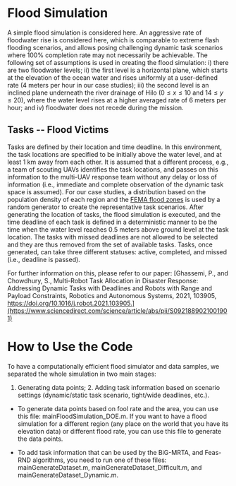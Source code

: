 # Flood Simulation
A simple flood simulation is considered here. An aggressive rate of floodwater rise is considered here, which is comparable to extreme flash flooding scenarios, and allows posing challenging dynamic task scenarios where 100% completion rate may not necessarily be achievable. The following set of assumptions is used in creating the flood simulation: i) there are two floodwater levels; ii) the first level is a horizontal plane, which starts at the elevation of the ocean water and rises uniformly at a user-defined rate (4 meters per hour in our case studies); iii) the second level is an inclined plane underneath the river drainage of Hilo ($0\leq x \leq 10$ and $14\leq y \leq 20$), where the water level rises at a higher averaged rate of 6 meters per hour; and iv) floodwater does not recede during the mission.


## Tasks -- Flood Victims
Tasks are defined by their location and time deadline. In this environment, the task locations are specified to be initially above the water level, and at least 1 km away from each other. It is assumed that a different process, e.g., a team of scouting UAVs identifies the task locations, and passes on this information to the multi-UAV response team without any delay or loss of information (i.e., immediate and complete observation of the dynamic task space is assumed). For our case studies, a distribution based on the population density of each region and the [FEMA flood zones](http://gis.hawaiinfip.org/fhat/) is used by a random generator to create the representative task scenarios. After generating the location of tasks, the flood simulation is executed, and the time deadline of each task is defined in a deterministic manner to be the time when the water level reaches 0.5 meters above ground level at the task location. The tasks with missed deadlines are not allowed to be selected and they are thus removed from the set of available tasks. Tasks, once generated, can take three different statuses: active, completed, and missed (i.e., deadline is passed).

For further information on this, please refer to our paper: [Ghassemi, P., and Chowdhury, S., Multi-Robot Task Allocation in Disaster Response: Addressing Dynamic Tasks with Deadlines and Robots with Range and Payload Constraints, Robotics and Autonomous Systems, 2021, 103905, https://doi.org/10.1016/j.robot.2021.103905.](https://www.sciencedirect.com/science/article/abs/pii/S0921889021001901)

# How to Use the Code 
To have a computationally efficient flood simulator and data samples, we separated the whole simulation in two main stages:
1. Generating data points; 2. Adding task information based on scenario settings (dynamic/static task scenario, tight/wide deadlines, etc.).

- To generate data points based on fool rate and the area, you can use this file: mainFloodSimulation_DOE.m. If you want to have a flood simulation for a different region (any place on the world that you have its elevation data) or different flood rate, you can use this file to generate the data points.

- To add task information that can be used by the BiG-MRTA, and Feas-RND algorithms, you need to run one of these files: mainGenerateDataset.m, mainGenerateDataset_Difficult.m, and mainGenerateDataset_Dynamic.m.